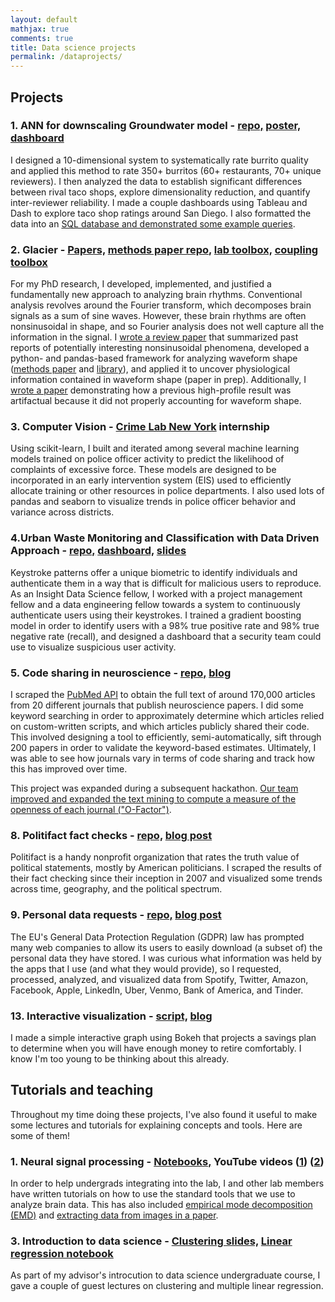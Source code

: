 ```yaml
---
layout: default
mathjax: true
comments: true
title: Data science projects
permalink: /dataprojects/
---
```


## Projects

### 1. ANN for downscaling Groundwater model - [repo,](https://github.com/BrittGeek/Neural_Network) [poster,](https://srcole.github.io/assets/burrito/poster.pdf) [dashboard](https://sdburritos.herokuapp.com/)

I designed a 10-dimensional system to systematically rate burrito quality and applied this method to rate 350+ burritos (60+ restaurants, 70+ unique reviewers). I then analyzed the data to establish significant differences between rival taco shops, explore dimensionality reduction, and quantify inter-reviewer reliability. I made a couple dashboards using Tableau and Dash to explore taco shop ratings around San Diego. I also formatted the data into an [SQL database and demonstrated some example queries](https://github.com/srcole/burritos/tree/master/SQL%20practice).

### 2. Glacier - [Papers,](https://scholar.google.com/citations?user=fZe7tcwAAAAJ&hl=en) [methods paper repo,](https://github.com/voytekresearch/Cole_2018_cyclebycycle) [lab toolbox,](https://github.com/voytekresearch/neurodsp) [coupling toolbox](https://github.com/voytekresearch/pacpy)

For my PhD research, I developed, implemented, and justified a fundamentally new approach to analyzing brain rhythms. Conventional analysis revolves around the Fourier transform, which decomposes brain signals as a sum of sine waves. However, these brain rhythms are often nonsinusoidal in shape, and so Fourier analysis does not well capture all the information in the signal. I [wrote a review paper](https://linkinghub.elsevier.com/retrieve/pii/S1364661316302182) that summarized past reports of potentially interesting nonsinusoidal phenomena, developed a python- and pandas-based framework for analyzing waveform shape ([methods paper](https://www.biorxiv.org/content/early/2018/04/16/302000) and [library](https://github.com/voytekresearch/neurodsp)), and applied it to uncover physiological information contained in waveform shape (paper in prep). Additionally, I [wrote a paper](http://www.jneurosci.org/content/early/2017/05/02/JNEUROSCI.2208-16.2017) demonstrating how a previous high-profile result was artifactual because it did not properly accounting for waveform shape.

### 3. Computer Vision - [Crime Lab New York](https://urbanlabs.uchicago.edu/labs/crime-new-york) internship

Using scikit-learn, I built and iterated among several machine learning models trained on police officer activity to predict the likelihood of complaints of excessive force. These models are designed to be incorporated in an early intervention system (EIS) used to efficiently allocate training or other resources in police departments. I also used lots of pandas and seaborn to visualize trends in police officer behavior and variance across districts.

### 4.Urban Waste Monitoring and Classification with Data Driven Approach - [repo,](https://github.com/srcole/continu) [dashboard,](http://www.continu.site) [slides](http://bit.ly/continu-slides)

Keystroke patterns offer a unique biometric to identify individuals and authenticate them in a way that is difficult for malicious users to reproduce. As an Insight Data Science fellow, I worked with a project management fellow and a data engineering fellow towards a system to continuously authenticate users using their keystrokes. I trained a gradient boosting model in order to identify users with a 98% true positive rate and 98% true negative rate (recall), and designed a dashboard that a security team could use to visualize suspicious user activity.

### 5. Code sharing in neuroscience - [repo,](https://github.com/srcole/codesharing) [blog](https://srcole.github.io/2018/07/19/code_sharing_journals/)

I scraped the [PubMed API](https://www.ncbi.nlm.nih.gov/pmc/tools/developers/) to obtain the full text of around 170,000 articles from 20 different journals that publish neuroscience papers. I did some keyword searching in order to approximately determine which articles relied on custom-written scripts, and which articles publicly shared their code. This involved designing a tool to efficiently, semi-automatically, sift through 200 papers in order to validate the keyword-based estimates. Ultimately, I was able to see how journals vary in terms of code sharing and track how this has improved over time.

This project was expanded during a subsequent hackathon. [Our team improved and expanded the text mining to compute a measure of the openness of each journal ("O-Factor")](https://github.com/srcole/o-factor).





### 8. Politifact fact checks - [repo,](https://github.com/srcole/politifact-analysis) [blog post](https://srcole.github.io/2019/07/20/politifact/)

Politifact is a handy nonprofit organization that rates the truth value of political statements, mostly by American politicians. I scraped the results of their fact checking since their inception in 2007 and visualized some trends across time, geography, and the political spectrum.

### 9. Personal data requests - [repo,](https://github.com/srcole/personal-data-requests) [blog post](https://srcole.github.io/2019/08/17/personal-data-requests/)

The EU's General Data Protection Regulation (GDPR) law has prompted many web companies to allow its users to easily download (a subset of) the personal data they have stored. I was curious what information was held by the apps that I use (and what they would provide), so I requested, processed, analyzed, and visualized data from Spotify, Twitter, Amazon, Facebook, Apple, LinkedIn, Uber, Venmo, Bank of America, and Tinder.

### 13. Interactive visualization - [script,](https://github.com/srcole/qwm/blob/master/retire/make_bokeh.py) [blog](https://srcole.github.io/2017/09/09/retirement/)

I made a simple interactive graph using Bokeh that projects a savings plan to determine when you will have enough money to retire comfortably. I know I'm too young to be thinking about this already.


## Tutorials and teaching

Throughout my time doing these projects, I've also found it useful to make some lectures and tutorials for explaining concepts and tools. Here are some of them!

### 1. Neural signal processing - [Notebooks,](https://github.com/voytekresearch/neurodsp/tree/master/tutorials) YouTube videos ([1](https://www.youtube.com/watch?v=DIK5bfoTnlg)) ([2](https://www.youtube.com/watch?v=PAipVT_B_GY))

In order to help undergrads integrating into the lab, I and other lab members have written tutorials on how to use the standard tools that we use to analyze brain data. This has also included [empirical mode decomposition (EMD)](https://github.com/srcole/binder_emd) and [extracting data from images in a paper](
https://github.com/srcole/qwm/blob/master/misc/paper_data/Extract%20time%20series%20from%20a%20published%20figure.ipynb).



### 3. Introduction to data science - [Clustering slides,](https://srcole.github.io/assets/presentations/cogs108/clustering.html#/) [Linear regression notebook](https://github.com/srcole/qwm/blob/master/misc/COGS108_Multiple%20Linear%20Regression%20and%20Collinearity.ipynb)

As part of my advisor's introcution to data science undergraduate course, I gave a couple of guest lectures on clustering and multiple linear regression.
